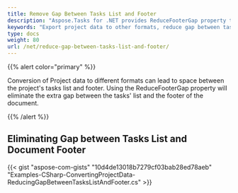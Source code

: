 ```yaml
---
title: Remove Gap Between Tasks List and Footer
description: "Aspose.Tasks for .NET provides ReduceFooterGap property to reduce gap between the list of tasks and the footer while conversion of project data to different formats."
keywords: "Export project data to other formats, reduce gap between tasks and footer, Aspose.Tasks, C#"
type: docs
weight: 80
url: /net/reduce-gap-between-tasks-list-and-footer/
---
```


{{% alert color="primary" %}}

Conversion of Project data to different formats can lead to space between the project's tasks list and footer. Using the ReduceFooterGap property will eliminate the extra gap between the tasks' list and the footer of the document.

{{% /alert %}}

## **Eliminating Gap between Tasks List and Document Footer**

{{< gist "aspose-com-gists" "10d4de13018b7279cf03bab28ed78aeb" "Examples-CSharp-ConvertingProjectData-ReducingGapBetweenTasksListAndFooter.cs" >}}
